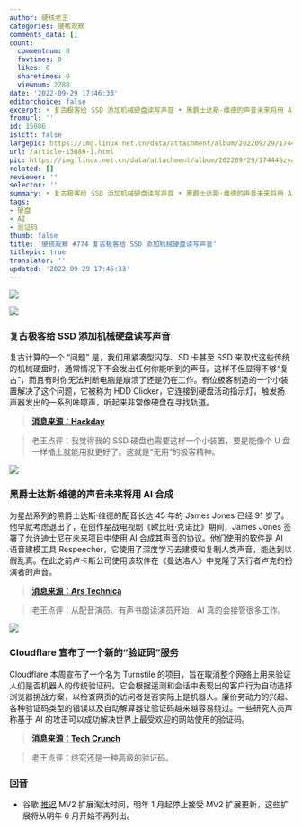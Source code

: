 ```yaml
---
author: 硬核老王
categories: 硬核观察
comments_data: []
count:
  commentnum: 0
  favtimes: 0
  likes: 0
  sharetimes: 0
  viewnum: 2288
date: '2022-09-29 17:46:33'
editorchoice: false
excerpt: • 复古极客给 SSD 添加机械硬盘读写声音 • 黑爵士达斯·维德的声音未来将用 AI 合成 • Cloudflare 宣布了一个新的“验证码”服务
fromurl: ''
id: 15086
islctt: false
largepic: https://img.linux.net.cn/data/attachment/album/202209/29/174445zyafkl4ull54zd4l.jpg
url: /article-15086-1.html
pic: https://img.linux.net.cn/data/attachment/album/202209/29/174445zyafkl4ull54zd4l.jpg.thumb.jpg
related: []
reviewer: ''
selector: ''
summary: • 复古极客给 SSD 添加机械硬盘读写声音 • 黑爵士达斯·维德的声音未来将用 AI 合成 • Cloudflare 宣布了一个新的“验证码”服务
tags:
- 硬盘
- AI
- 验证码
thumb: false
title: '硬核观察 #774 复古极客给 SSD 添加机械硬盘读写声音'
titlepic: true
translator: ''
updated: '2022-09-29 17:46:33'
---
```


![](/data/attachment/album/202209/29/174445zyafkl4ull54zd4l.jpg)


![](/data/attachment/album/202209/29/174521vkg4ddadgeff6mca.jpg)


### 复古极客给 SSD 添加机械硬盘读写声音


复古计算的一个 “问题” 是，我们用紧凑型闪存、SD 卡甚至 SSD 来取代这些传统的机械硬盘时，通常情况下不会发出任何你能听到的声音。这样不但显得不够“复古”，而且有时你无法判断电脑是崩溃了还是仍在工作。有位极客制造的一个小装置解决了这个问题，它被称为 HDD Clicker，它连接到硬盘活动指示灯，触发扬声器发出的一系列咔嚓声，听起来非常像硬盘在寻找轨道。



> 
> **[消息来源：Hackday](https://hackaday.com/2022/09/26/tiny-dongle-brings-the-hard-drives-song-back-to-updated-retrocomputers/)**
> 
> 
> 



> 
> 老王点评：我觉得我的 SSD 硬盘也需要这样一个小装置，要是能像个 U 盘一样插上就能用就更好了。这就是“无用”的极客精神。
> 
> 
> 


![](/data/attachment/album/202209/29/174521ckl0hykghar0nkzz.jpg)


### 黑爵士达斯·维德的声音未来将用 AI 合成


为星战系列的黑爵士达斯·维德的配音长达 45 年的 James Jones 已经 91 岁了。他早就考虑退出了，在创作星战电视剧《欧比旺·克诺比》期间，James Jones 签署了允许迪士尼在未来项目中使用 AI 合成其声音的协议。他们使用的软件是 AI 语音建模工具 Respeecher，它使用了深度学习去建模和复制人类声音，能达到以假乱真。在此之前卢卡斯公司使用该软件在《曼达洛人》中克隆了天行者卢克的扮演者的声音。



> 
> **[消息来源：Ars Technica](https://arstechnica.com/information-technology/2022/09/james-earl-jones-signed-darth-vader-voice-rights-to-disney-for-ai-use/)**
> 
> 
> 



> 
> 老王点评：从配音演员、有声书朗读演员开始，AI 真的会接管很多工作。
> 
> 
> 


![](/data/attachment/album/202209/29/174555lbia6edeip2i1w7a.jpg)


### Cloudflare 宣布了一个新的“验证码”服务


Cloudflare 本周宣布了一个名为 Turnstile 的项目，旨在取消整个网络上用来验证人们是否机器人的传统验证码。它会根据遥测和会话中表现出的客户行为自动选择浏览器挑战方案，以检查网页的访问者是否实际上是机器人。廉价劳动力的兴起、各种验证码类型的错误以及自动解算器让验证码越来越容易绕过。一些研究人员声称基于 AI 的攻击可以成功解决世界上最受欢迎的网站使用的验证码。



> 
> **[消息来源：Tech Crunch](https://techcrunch.com/2022/09/28/cloudflare-wants-to-replace-captchas-with-turnstile/)**
> 
> 
> 



> 
> 老王点评：终究还是一种高级的验证码。
> 
> 
> 


### 回音


* 谷歌 [推迟](https://developer.chrome.com/blog/more-mv2-transition/) MV2 扩展淘汰时间，明年 1 月起停止接受 MV2 扩展更新，这些扩展将从明年 6 月开始不再列出。